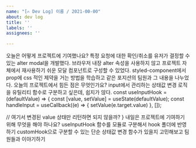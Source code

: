 ```yaml
---
name: "[✍️ Dev Log] 이름 / 2021-00-00"
about: dev log
title: ''
labels: ''
assignees: ''

---
```


오늘은 어떻게 프로젝트에 기여했나요?
특정 요청에 대한 확인/취소를 유저가 결정할 수 있는 alter modal을 개발했다. 브라우저 내장 alter 속성을 사용하지 않고 프로젝트 자체에서 재사용하기 쉬운 모달 컴포넌트로 구성할 수 있었다.
styled-component에서 prop에 css 적인 제약을 거는 방법을 학습하고 같은 포지션의 팀원과 그 내용을 나누었다.
오늘의 프로젝트에서 힘든 점은 무엇인가요?
input에서 관리하는 상태값 변경 로직을 유틸리티 함수로 구분하고 싶은데, 쉽지가 않다.
const useInputHook = (defaultValue) => {
  const [value, setValue] = useState(defaultValue);
  const handleInput = useCallback((e) => {
    setValue(e.target.value)
  }, []);

  // 여기서 변경된 value 상태만 리턴하면 되지 않을까?
}
내일은 프로젝트에 기여하기 위해 무엇을 해야 하나요?
 useInputHook 함수를 모듈로 구분해서 hook 폴더에 반영하기
 customHook으로 구분할 수 있는 단순 상태값 변경 함수가 있을지 고민해보고 팀원들과 이야기하기
